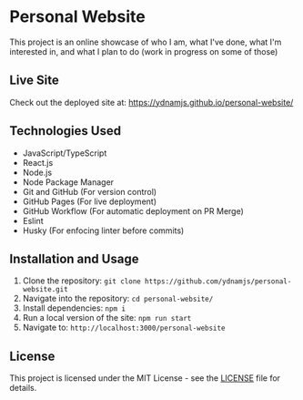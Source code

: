 # Personal Website
This project is an online showcase of who I am, what I've done, what I'm interested in, and what I plan to do (work in progress on some of those)

## Live Site
Check out the deployed site at: https://ydnamjs.github.io/personal-website/

## Technologies Used
- JavaScript/TypeScript
- React.js
- Node.js
- Node Package Manager
- Git and GitHub (For version control)
- GitHub Pages (For live deployment)
- GitHub Workflow (For automatic deployment on PR Merge)
- Eslint
- Husky (For enfocing linter before commits)

## Installation and Usage
1. Clone the repository: `git clone https://github.com/ydnamjs/personal-website.git`
2. Navigate into the repository: `cd personal-website/`
3. Install dependencies: `npm i`
4. Run a local version of the site: `npm run start`
5. Navigate to: `http://localhost:3000/personal-website`

## License
This project is licensed under the MIT License - see the [LICENSE](LICENSE) file for details.
